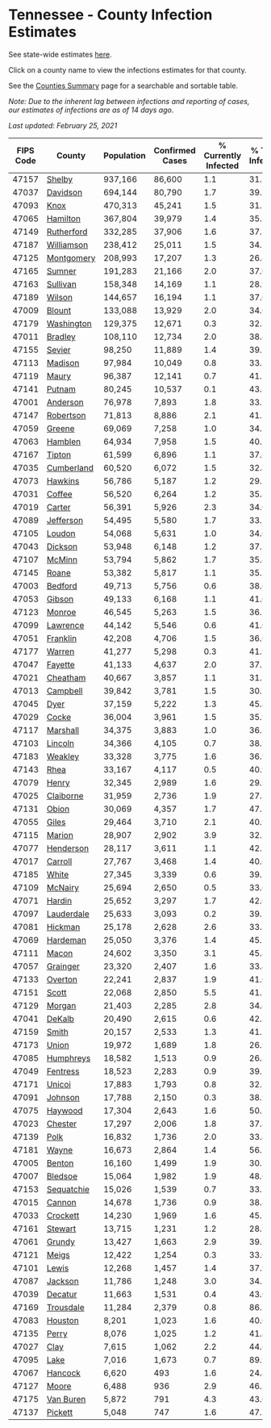 # Tennessee - County Infection Estimates

See state-wide estimates [here](/infections/us-tn).

Click on a county name to view the infections estimates for that county.

See the [Counties Summary](/infections/summary-counties) page for a searchable and sortable table.

*Note: Due to the inherent lag between infections and reporting of cases, our estimates of infections are as of 14 days ago.*

*Last updated: February 25, 2021*

|   FIPS Code |                   County |   Population |   Confirmed Cases |   % Currently Infected |   % Total Infected |
|-------------|--------------------------|--------------|-------------------|------------------------|--------------------|
|       47157 |         [Shelby](shelby) |      937,166 |            86,600 |                    1.1 |               31.3 |
|       47037 |     [Davidson](davidson) |      694,144 |            80,790 |                    1.7 |               39.5 |
|       47093 |             [Knox](knox) |      470,313 |            45,241 |                    1.5 |               31.2 |
|       47065 |     [Hamilton](hamilton) |      367,804 |            39,979 |                    1.4 |               35.7 |
|       47149 | [Rutherford](rutherford) |      332,285 |            37,906 |                    1.6 |               37.7 |
|       47187 | [Williamson](williamson) |      238,412 |            25,011 |                    1.5 |               34.7 |
|       47125 | [Montgomery](montgomery) |      208,993 |            17,207 |                    1.3 |               26.8 |
|       47165 |         [Sumner](sumner) |      191,283 |            21,166 |                    2.0 |               37.0 |
|       47163 |     [Sullivan](sullivan) |      158,348 |            14,169 |                    1.1 |               28.9 |
|       47189 |         [Wilson](wilson) |      144,657 |            16,194 |                    1.1 |               37.0 |
|       47009 |         [Blount](blount) |      133,088 |            13,929 |                    2.0 |               34.0 |
|       47179 | [Washington](washington) |      129,375 |            12,671 |                    0.3 |               32.1 |
|       47011 |       [Bradley](bradley) |      108,110 |            12,734 |                    2.0 |               38.4 |
|       47155 |         [Sevier](sevier) |       98,250 |            11,889 |                    1.4 |               39.7 |
|       47113 |       [Madison](madison) |       97,984 |            10,049 |                    0.8 |               33.5 |
|       47119 |           [Maury](maury) |       96,387 |            12,141 |                    0.7 |               41.1 |
|       47141 |         [Putnam](putnam) |       80,245 |            10,537 |                    0.1 |               43.8 |
|       47001 |     [Anderson](anderson) |       76,978 |             7,893 |                    1.8 |               33.2 |
|       47147 |   [Robertson](robertson) |       71,813 |             8,886 |                    2.1 |               41.1 |
|       47059 |         [Greene](greene) |       69,069 |             7,258 |                    1.0 |               34.2 |
|       47063 |       [Hamblen](hamblen) |       64,934 |             7,958 |                    1.5 |               40.2 |
|       47167 |         [Tipton](tipton) |       61,599 |             6,896 |                    1.1 |               37.2 |
|       47035 | [Cumberland](cumberland) |       60,520 |             6,072 |                    1.5 |               32.8 |
|       47073 |       [Hawkins](hawkins) |       56,786 |             5,187 |                    1.2 |               29.5 |
|       47031 |         [Coffee](coffee) |       56,520 |             6,264 |                    1.2 |               35.8 |
|       47019 |         [Carter](carter) |       56,391 |             5,926 |                    2.3 |               34.0 |
|       47089 |   [Jefferson](jefferson) |       54,495 |             5,580 |                    1.7 |               33.2 |
|       47105 |         [Loudon](loudon) |       54,068 |             5,631 |                    1.0 |               34.0 |
|       47043 |       [Dickson](dickson) |       53,948 |             6,148 |                    1.2 |               37.1 |
|       47107 |         [McMinn](mcminn) |       53,794 |             5,862 |                    1.7 |               35.4 |
|       47145 |           [Roane](roane) |       53,382 |             5,817 |                    1.1 |               35.2 |
|       47003 |       [Bedford](bedford) |       49,713 |             5,756 |                    0.6 |               38.6 |
|       47053 |         [Gibson](gibson) |       49,133 |             6,168 |                    1.1 |               41.0 |
|       47123 |         [Monroe](monroe) |       46,545 |             5,263 |                    1.5 |               36.5 |
|       47099 |     [Lawrence](lawrence) |       44,142 |             5,546 |                    0.6 |               41.0 |
|       47051 |     [Franklin](franklin) |       42,208 |             4,706 |                    1.5 |               36.0 |
|       47177 |         [Warren](warren) |       41,277 |             5,298 |                    0.3 |               41.9 |
|       47047 |       [Fayette](fayette) |       41,133 |             4,637 |                    2.0 |               37.1 |
|       47021 |     [Cheatham](cheatham) |       40,667 |             3,857 |                    1.1 |               31.3 |
|       47013 |     [Campbell](campbell) |       39,842 |             3,781 |                    1.5 |               30.5 |
|       47045 |             [Dyer](dyer) |       37,159 |             5,222 |                    1.3 |               45.8 |
|       47029 |           [Cocke](cocke) |       36,004 |             3,961 |                    1.5 |               35.9 |
|       47117 |     [Marshall](marshall) |       34,375 |             3,883 |                    1.0 |               36.7 |
|       47103 |       [Lincoln](lincoln) |       34,366 |             4,105 |                    0.7 |               38.9 |
|       47183 |       [Weakley](weakley) |       33,328 |             3,775 |                    1.6 |               36.9 |
|       47143 |             [Rhea](rhea) |       33,167 |             4,117 |                    0.5 |               40.9 |
|       47079 |           [Henry](henry) |       32,345 |             2,989 |                    1.6 |               29.9 |
|       47025 |   [Claiborne](claiborne) |       31,959 |             2,736 |                    1.9 |               27.3 |
|       47131 |           [Obion](obion) |       30,069 |             4,357 |                    1.7 |               47.2 |
|       47055 |           [Giles](giles) |       29,464 |             3,710 |                    2.1 |               40.9 |
|       47115 |         [Marion](marion) |       28,907 |             2,902 |                    3.9 |               32.2 |
|       47077 |   [Henderson](henderson) |       28,117 |             3,611 |                    1.1 |               42.2 |
|       47017 |       [Carroll](carroll) |       27,767 |             3,468 |                    1.4 |               40.6 |
|       47185 |           [White](white) |       27,345 |             3,339 |                    0.6 |               39.5 |
|       47109 |       [McNairy](mcnairy) |       25,694 |             2,650 |                    0.5 |               33.6 |
|       47071 |         [Hardin](hardin) |       25,652 |             3,297 |                    1.7 |               42.0 |
|       47097 | [Lauderdale](lauderdale) |       25,633 |             3,093 |                    0.2 |               39.7 |
|       47081 |       [Hickman](hickman) |       25,178 |             2,628 |                    2.6 |               33.8 |
|       47069 |     [Hardeman](hardeman) |       25,050 |             3,376 |                    1.4 |               45.1 |
|       47111 |           [Macon](macon) |       24,602 |             3,350 |                    3.1 |               45.4 |
|       47057 |     [Grainger](grainger) |       23,320 |             2,407 |                    1.6 |               33.4 |
|       47133 |       [Overton](overton) |       22,241 |             2,837 |                    1.9 |               41.0 |
|       47151 |           [Scott](scott) |       22,068 |             2,850 |                    5.5 |               41.3 |
|       47129 |         [Morgan](morgan) |       21,403 |             2,285 |                    2.8 |               34.4 |
|       47041 |         [DeKalb](dekalb) |       20,490 |             2,615 |                    0.6 |               42.2 |
|       47159 |           [Smith](smith) |       20,157 |             2,533 |                    1.3 |               41.2 |
|       47173 |           [Union](union) |       19,972 |             1,689 |                    1.8 |               26.9 |
|       47085 |   [Humphreys](humphreys) |       18,582 |             1,513 |                    0.9 |               26.3 |
|       47049 |     [Fentress](fentress) |       18,523 |             2,283 |                    0.9 |               39.5 |
|       47171 |         [Unicoi](unicoi) |       17,883 |             1,793 |                    0.8 |               32.7 |
|       47091 |       [Johnson](johnson) |       17,788 |             2,150 |                    0.3 |               38.9 |
|       47075 |       [Haywood](haywood) |       17,304 |             2,643 |                    1.6 |               50.3 |
|       47023 |       [Chester](chester) |       17,297 |             2,006 |                    1.8 |               37.8 |
|       47139 |             [Polk](polk) |       16,832 |             1,736 |                    2.0 |               33.4 |
|       47181 |           [Wayne](wayne) |       16,673 |             2,864 |                    1.4 |               56.5 |
|       47005 |         [Benton](benton) |       16,160 |             1,499 |                    1.9 |               30.2 |
|       47007 |       [Bledsoe](bledsoe) |       15,064 |             1,982 |                    1.9 |               48.0 |
|       47153 | [Sequatchie](sequatchie) |       15,026 |             1,539 |                    0.7 |               33.1 |
|       47015 |         [Cannon](cannon) |       14,678 |             1,736 |                    0.9 |               38.8 |
|       47033 |     [Crockett](crockett) |       14,230 |             1,969 |                    1.6 |               45.1 |
|       47161 |       [Stewart](stewart) |       13,715 |             1,231 |                    1.2 |               28.9 |
|       47061 |         [Grundy](grundy) |       13,427 |             1,663 |                    2.9 |               39.8 |
|       47121 |           [Meigs](meigs) |       12,422 |             1,254 |                    0.3 |               33.0 |
|       47101 |           [Lewis](lewis) |       12,268 |             1,457 |                    1.4 |               37.9 |
|       47087 |       [Jackson](jackson) |       11,786 |             1,248 |                    3.0 |               34.2 |
|       47039 |       [Decatur](decatur) |       11,663 |             1,531 |                    0.4 |               43.0 |
|       47169 |   [Trousdale](trousdale) |       11,284 |             2,379 |                    0.8 |               86.2 |
|       47083 |       [Houston](houston) |        8,201 |             1,023 |                    1.6 |               40.0 |
|       47135 |           [Perry](perry) |        8,076 |             1,025 |                    1.2 |               41.4 |
|       47027 |             [Clay](clay) |        7,615 |             1,062 |                    2.2 |               44.6 |
|       47095 |             [Lake](lake) |        7,016 |             1,673 |                    0.7 |               89.9 |
|       47067 |       [Hancock](hancock) |        6,620 |               493 |                    1.6 |               24.4 |
|       47127 |           [Moore](moore) |        6,488 |               936 |                    2.9 |               46.3 |
|       47175 |   [Van Buren](van-buren) |        5,872 |               791 |                    4.3 |               43.0 |
|       47137 |       [Pickett](pickett) |        5,048 |               747 |                    1.6 |               47.3 |
